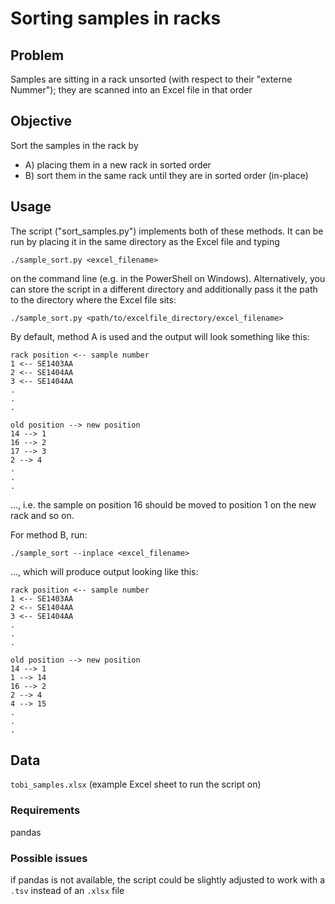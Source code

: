 # Sorting samples in racks

## Problem
Samples are sitting in a rack unsorted (with respect to their "externe Nummer"); they are scanned into an Excel file in that order

## Objective
Sort the samples in the rack by 

* A) placing them in a new rack in sorted order
* B) sort them in the same rack until they are in sorted order (in-place)

## Usage
The script ("sort_samples.py") implements both of these methods. It can be run by placing it in the same directory as the Excel file and typing 

`./sample_sort.py <excel_filename>`

on the command line (e.g. in the PowerShell on Windows). Alternatively, you can store the script in a different directory and
additionally pass it the path to the directory where the Excel file sits:

`./sample_sort.py <path/to/excelfile_directory/excel_filename>`

By default, method A is used and the output will look something like this:

```
rack position <-- sample number
1 <-- SE1403AA
2 <-- SE1404AA
3 <-- SE1404AA
.
.
.

old position --> new position
14 --> 1
16 --> 2
17 --> 3
2 --> 4
.
.
.
```

..., i.e. the sample on position 16 should be moved to position 1 on the new rack and so on.

For method B, run:

`./sample_sort --inplace <excel_filename>`

..., which will produce output looking like this:

```
rack position <-- sample number
1 <-- SE1403AA
2 <-- SE1404AA
3 <-- SE1404AA
.
.
.

old position --> new position
14 --> 1
1 --> 14
16 --> 2
2 --> 4
4 --> 15
.
.
.
```

## Data
`tobi_samples.xlsx` (example Excel sheet to run the script on)

### Requirements
pandas

### Possible issues
if pandas is not available, the script could be slightly adjusted to work with a `.tsv` instead of an `.xlsx` file

